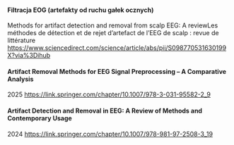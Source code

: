 #### Filtracja EOG (artefakty od ruchu gałek ocznych)
Methods for artifact detection and removal from scalp EEG: A reviewLes méthodes de détection et de rejet d’artefact de l’EEG de scalp : revue de littérature
https://www.sciencedirect.com/science/article/abs/pii/S098770531630199X?via%3Dihub

#### Artifact Removal Methods for EEG Signal Preprocessing – A Comparative Analysis
2025
https://link.springer.com/chapter/10.1007/978-3-031-95582-2_9

#### Artifact Detection and Removal in EEG: A Review of Methods and Contemporary Usage
2024
https://link.springer.com/chapter/10.1007/978-981-97-2508-3_19